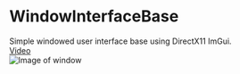 # WindowInterfaceBase
 
Simple windowed user interface base using DirectX11 ImGui.\
[Video](https://streamable.com/hjoi3o)\
![Image of window](https://i.gyazo.com/16c69372dc0e2f02a976a92826bc4ab3.png)